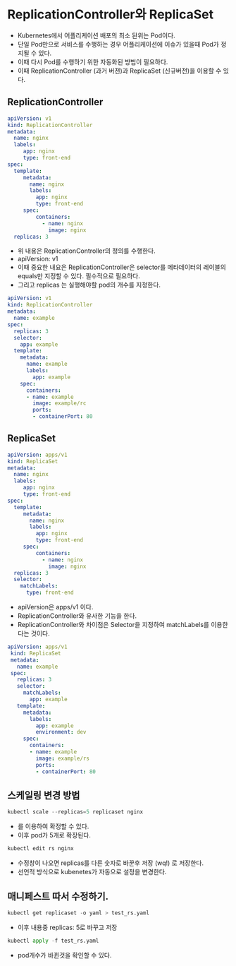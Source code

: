 # ReplicationController와 ReplicaSet 

- Kubernetes에서 어플리케이션 배포의 최소 돤위는 Pod이다. 
- 단일 Pod만으로 서비스를 수행하는 경우 어플리케이션에 이슈가 있을때 Pod가 정지될 수 있다. 
- 이때 다시 Pod를 수행하기 위한 자동화된 방법이 필요하다. 
- 이때 ReplicationController (과거 버젼)과 ReplicaSet (신규버전)을 이용할 수 있다. 

## ReplicationController

```yaml
apiVersion: v1
kind: ReplicationController
metadata:
  name: nginx
  labels:
     app: nginx
     type: front-end
spec:
  template:
     metadata:
       name: nginx
       labels: 
         app: nginx
         type: front-end
     spec:
         containers:
           - name: nginx
             image: nginx
  replicas: 3
```

- 위 내용은 ReplicationController의 정의를 수행한다. 
- apiVersion: v1
- 이때 중요한 내요은 ReplicationController은 selector를 메타데이터의 레이블의 equals만 지정할 수 있다. 필수적으로 필요하다. 
- 그리고 replicas 는 실행해야할 pod의 개수를 지정한다. 


```yaml
apiVersion: v1
kind: ReplicationController
metadata:
  name: example
spec:
  replicas: 3
  selector:
    app: example
  template:
    metadata:
      name: example
      labels:
        app: example
    spec:
      containers:
      - name: example
        image: example/rc
        ports:
        - containerPort: 80
```

## ReplicaSet 

```yaml
apiVersion: apps/v1
kind: ReplicaSet
metadata:
  name: nginx
  labels:
     app: nginx
     type: front-end
spec:
  template:
     metadata:
       name: nginx
       labels: 
         app: nginx
         type: front-end
     spec:
         containers:
           - name: nginx
             image: nginx
  replicas: 3
  selector:
    matchLabels:
      type: front-end
```

- apiVersion은 apps/v1 이다. 
- ReplicationController와 유사한 기능을 한다.
- ReplicationController와 차이점은 Selector을 지정하여 matchLabels를 이용한다는 것이다. 

```yaml
apiVersion: apps/v1
 kind: ReplicaSet
 metadata:
   name: example
 spec:
   replicas: 3
   selector:
     matchLabels:
       app: example
   template:
     metadata:
       labels:
         app: example
         environment: dev
     spec:
       containers:
       - name: example
         image: example/rs
         ports:
         - containerPort: 80
```

## 스케일링 변경 방법 

```py
kubectl scale --replicas=5 replicaset nginx
``` 

- 를 이용하여 확정할 수 있다. 
- 이후 pod가 5개로 확장된다. 

```py
kubectl edit rs nginx
```

- 수정창이 나오면 replicas를 다른 숫자로 바꾼후 저장 (wq!) 로 저장한다.
- 선언적 방식으로 kubenetes가 자동으로 설정을 변경한다. 

## 매니페스트 따서 수정하기.

```py
kubectl get replicaset -o yaml > test_rs.yaml
```

- 이후 내용중 replicas: 5로 바꾸고 저장 

```py
kubectl apply -f test_rs.yaml
```

- pod개수가 바뀐것을 확인할 수 있다. 